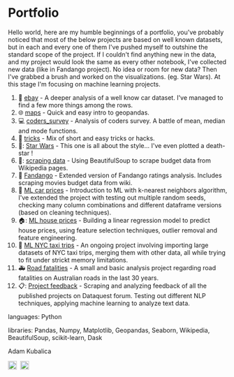 # Portfolio
Hello world, here are my humble beginnings of a portfolio, you've probably noticed that most of the below projects are based on well known datasets, but in each and every one of them I've pushed myself to outshine the standard scope of the project.  If I couldn't find anything new in the data, and my project would look the same as every other notebook, I've collected new data (like in Fandango project). No idea or room for new data? Then I've grabbed a brush and worked on the visualizations. (eg. Star Wars). At this stage I'm focusing on machine learning projects.


1. :car: <a href="https://github.com/grumpyclimber/portfolio/tree/main/ebay">ebay</a> - A deeper analysis of a well know car dataset. I've managed to find a few more things among the rows.
2. :globe_with_meridians: <a href="https://github.com/grumpyclimber/portfolio/tree/main/maps">maps</a> - Quick and easy intro to geopandas.
3. :computer:  <a href="https://github.com/grumpyclimber/portfolio/tree/main/coders_survey">coders_survey</a> - Analysis of coders survey. A battle of mean, median and mode functions.
4. :fishing_pole_and_fish: <a href="https://github.com/grumpyclimber/portfolio/tree/main/tricks">tricks</a> - Mix of short and easy tricks or hacks.
5. 👾: <a href="https://github.com/grumpyclimber/portfolio/tree/main/star_wars">Star Wars</a> - This one is all about the style... I've even plotted a death-star !
6. 🔡: [scraping data](https://github.com/grumpyclimber/portfolio/tree/main/wiki_scrape) - Using BeautifulSoup to scrape budget data from Wikipedia pages.
7. :movie_camera: [Fandango](https://github.com/grumpyclimber/portfolio/tree/main/fandango) - Extended version of Fandango ratings analysis. Includes scraping movies budget data from wiki.
8. 🚙 [ML car prices](https://github.com/grumpyclimber/portfolio/tree/main/ML_intro_car_prices) - Introduction to ML with k-nearest neighbors algorithm, I've extended the project with testing out multiple random seeds, checking many column combinations and different dataframe versions (based on cleaning techniques).
9. 🏠: [ML house prices](https://github.com/grumpyclimber/portfolio/tree/main/ML_house_prices) - Building a linear regression model to predict house prices, using feature selection techniques, outlier removal and feature engineering.
10. :taxi: [ML NYC taxi trips](https://github.com/grumpyclimber/portfolio/tree/main/taxis_big_ML) - An ongoing project involving importing large datasets of NYC taxi trips, merging them with other data, all while trying to fit under strickt memory limitations.
11. 🚑 [Road fatalities](https://github.com/grumpyclimber/portfolio/tree/main/straya_road_deaths) - A small and basic analysis project regarding road fatalities on Australian roads in the last 30 years.
12. 📋: [Project feedback](https://github.com/grumpyclimber/portfolio/tree/main/nlp_feedback) -  Scraping and analyzing feedback of all the published projects on Dataquest forum. Testing out different NLP techniques, applying machine learning to analyze text data.


languages: Python

libraries: Pandas, Numpy, Matplotlib, Geopandas, Seaborn, Wikipedia, BeautifulSoup, scikit-learn, Dask

Adam Kubalica
<td><a href="https://www.linkedin.com/in/adam-kubalica-787a79220/" target="_blank" rel="noopener"><img src="https://icon.signature.email/social/linkedin-square-small-0077b5-FFFFFF.png" alt="LinkedIn icon" width="20" height="20" border="0" /></a>&nbsp;&nbsp;<a href="https://stackoverflow.com/users/16519424/adam-kubalica" target="_blank" rel="noopener"><img src="https://icon.signature.email/social/stackoverflow-square-small-f48024-FFFFFF.png" alt="Stack icon" width="20" height="20" border="0" /></a>&nbsp;&nbsp;</td>
